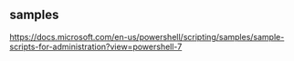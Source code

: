 ## samples
https://docs.microsoft.com/en-us/powershell/scripting/samples/sample-scripts-for-administration?view=powershell-7